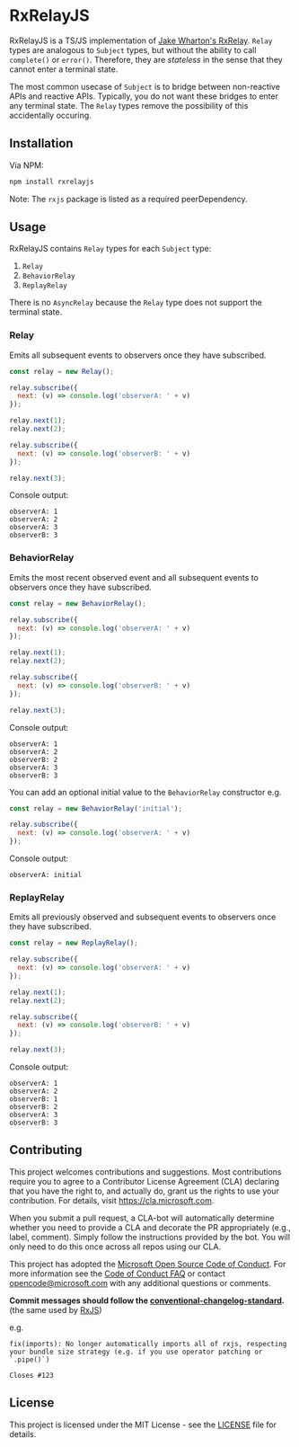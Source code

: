 # RxRelayJS
RxRelayJS is a TS/JS implementation of [Jake Wharton's RxRelay](https://github.com/JakeWharton/RxRelay). `Relay` types are analogous to `Subject` types, but without the ability to call `complete()` or `error()`. Therefore, they are _stateless_ in the sense that they cannot enter a terminal state. 

The most common usecase of `Subject` is to bridge between non-reactive APIs and reactive APIs. Typically, you do not want these bridges to enter any terminal state. The `Relay` types remove the possibility of this accidentally occuring.

## Installation
Via NPM:
```sh
npm install rxrelayjs
```

Note: The `rxjs` package is listed as a required peerDependency.

## Usage
RxRelayJS contains `Relay` types for each `Subject` type:
1. `Relay`
2. `BehaviorRelay`
3. `ReplayRelay`

There is no `AsyncRelay` because the `Relay` type does not support the terminal state.

### Relay
Emits all subsequent events to observers once they have subscribed.

```js
const relay = new Relay();

relay.subscribe({
  next: (v) => console.log('observerA: ' + v)
});

relay.next(1);
relay.next(2);

relay.subscribe({
  next: (v) => console.log('observerB: ' + v)
});

relay.next(3);

```

Console output:
```none
observerA: 1
observerA: 2
observerA: 3
observerB: 3
```

### BehaviorRelay
Emits the most recent observed event and all subsequent events to observers once they have subscribed.

```js
const relay = new BehaviorRelay();

relay.subscribe({
  next: (v) => console.log('observerA: ' + v)
});

relay.next(1);
relay.next(2);

relay.subscribe({
  next: (v) => console.log('observerB: ' + v)
});

relay.next(3);
```

Console output:

```none
observerA: 1
observerA: 2
observerB: 2
observerA: 3
observerB: 3
```
You can add an optional initial value to the `BehaviorRelay` constructor e.g.
```js
const relay = new BehaviorRelay('initial');

relay.subscribe({
  next: (v) => console.log('observerA: ' + v)
});
```
Console output:

```none
observerA: initial
```

### ReplayRelay
Emits all previously observed and subsequent events to observers once they have subscribed.

```js
const relay = new ReplayRelay();

relay.subscribe({
  next: (v) => console.log('observerA: ' + v)
});

relay.next(1);
relay.next(2);

relay.subscribe({
  next: (v) => console.log('observerB: ' + v)
});

relay.next(3);
```

Console output:
```none
observerA: 1
observerA: 2
observerB: 1
observerB: 2
observerA: 3
observerB: 3
```

## Contributing

This project welcomes contributions and suggestions.  Most contributions require you to agree to a
Contributor License Agreement (CLA) declaring that you have the right to, and actually do, grant us
the rights to use your contribution. For details, visit https://cla.microsoft.com.

When you submit a pull request, a CLA-bot will automatically determine whether you need to provide
a CLA and decorate the PR appropriately (e.g., label, comment). Simply follow the instructions
provided by the bot. You will only need to do this once across all repos using our CLA.

This project has adopted the [Microsoft Open Source Code of Conduct](https://opensource.microsoft.com/codeofconduct/).
For more information see the [Code of Conduct FAQ](https://opensource.microsoft.com/codeofconduct/faq/) or
contact [opencode@microsoft.com](mailto:opencode@microsoft.com) with any additional questions or comments.

**Commit messages should follow the [conventional-changelog-standard](https://github.com/bcoe/conventional-changelog-standard/blob/master/convention.md).** (the same used by [RxJS](https://github.com/ReactiveX/rxjs))

e.g.

```
fix(imports): No longer automatically imports all of rxjs, respecting your bundle size strategy (e.g. if you use operator patching or `.pipe()`)

Closes #123
```

## License
This project is licensed under the MIT License - see the [LICENSE](LICENSE) file for details.

